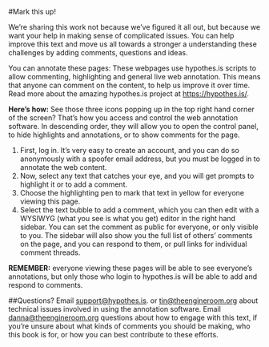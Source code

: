 #Mark this up!

We’re sharing this work not because we’ve figured it all out, but because we want your help in making sense of complicated issues. You can help improve this text and move us all towards a stronger a understanding these challenges by adding comments, questions and ideas. 

You can annotate these pages:
These webpages use hypothes.is scripts to allow commenting, highlighting and general live web annotation. This means that anyone can comment on the content, to help us improve it over time. Read more about the amazing hypothes.is project at https://hypothes.is/.

**Here’s how:**
See those three icons popping up in the top right hand corner of the screen?
That’s how you access and control the web annotation software. In descending order, they will allow you to open the control panel, to hide highlights and annotations, or to show comments for the page. 

1. First, log in. It’s very easy to create an account, and you can do so anonymously with a spoofer email address, but you must be logged in to annotate the web content. 
2. Now, select any text that catches your eye, and you will get prompts to highlight it or to add a comment. 
3. Choose the highlighting pen to mark that text in yellow for everyone viewing this page. 
4. Select the text bubble to add a comment, which you can then edit with a WYSIWYG (what you see is what you get) editor in the right hand sidebar. You can set the comment as public for everyone, or only visible to you. The sidebar will also show you the full list of others’ comments on the page, and you can respond to them, or pull links for individual comment threads. 

**REMEMBER:** everyone viewing these pages will be able to see everyone’s annotations, but only those who login to hypothes.is will be able to add and respond to comments. 

##Questions? 
Email support@hypothes.is. or tin@theengineroom.org about technical issues involved in using the annotation software.
Email danna@theengineroom.org questions about how to engage with this text, if you’re unsure about what kinds of comments you should be making, who this book is for, or how you can best contribute to these efforts.


